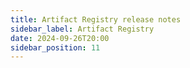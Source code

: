 ```yaml
---
title: Artifact Registry release notes
sidebar_label: Artifact Registry
date: 2024-09-26T20:00
sidebar_position: 11
---
```


<DocsButton icon = "fa-solid fa-square-rss" text="Subscribe via RSS" link="https://developer.harness.io/release-notes/artifact-registry/rss.xml" />